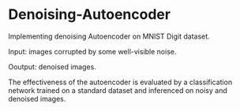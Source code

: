 # Denoising-Autoencoder
Implementing denoising Autoencoder on MNIST Digit dataset.

Input: images corrupted by some well-visible noise. 

Ooutput: denoised images. 

The effectiveness of the autoencoder is evaluated by a classification network trained on a standard dataset and inferenced on noisy and denoised images.
